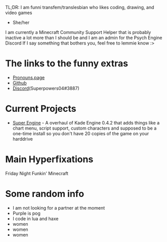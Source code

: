 TL;DR: I am funni transfem/translesbian who likes coding, drawing, and video games
* She/her

I am currently a Minecraft Community Support Helper that is probably inactive a lot more than I should be and I am an admin for the Psych Engine Discord
If I say something that bothers you, feel free to lemmie know :>

# The links to the funny extras
- [Pronouns.page](https://en.pronouns.page/@superpowers04)
- [Github](https://github.com/superpowers04)
- [Discord](https://discordapp.com/users/267737465152864256)(Superpowers04#3887)
# Current Projects
* [Super Engine](https://github.com/superpowers04/Super-Engine) - A overhaul of Kade Engine 0.4.2 that adds things like a chart menu, script support, custom characters and supposed to be a one-time install so you don't have 20 copies of the game on your harddrive
# Main Hyperfixations
Friday Night Funkin'
Minecraft

# Some random info
- I am not looking for a partner at the moment
- Purple is pog
- I code in lua and haxe
- women
- women
- women
